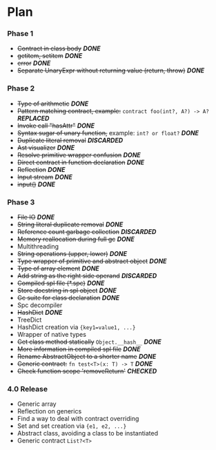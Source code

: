 # Plan

### Phase 1

* ~~Contract in class body~~ **_DONE_**
* ~~getitem, setitem~~ **_DONE_**
* ~~error~~ _**DONE**_
* ~~Separate UnaryExpr without returning value (return, throw)~~   _**DONE**_


### Phase 2

* ~~Type of arithmetic~~ **_DONE_**
* ~~Pattern matching contract, example:~~ `contract foo(int?, A?) -> A?` **_REPLACED_**
* ~~Invoke call "hasAttr"~~ **_DONE_**
* ~~Syntax sugar of unary function,~~ example: `int? or float?` **_DONE_**
* ~~Duplicate literal removal~~ **_DISCARDED_**
* ~~Ast visualizer~~ **_DONE_**
* ~~Resolve primitive wrapper confusion~~ **_DONE_**
* ~~Direct contract in function declaration~~ **_DONE_**
* ~~Reflection~~ **_DONE_**
* ~~Input stream~~ **_DONE_**
* ~~input()~~ **_DONE_**


### Phase 3

* ~~File IO~~ **_DONE_**
* ~~String literal duplicate removal~~ **_DONE_**
* ~~Reference count garbage collection~~ **_DISCARDED_**
* ~~Memory reallocation during full gc~~ **_DONE_**
* Multithreading
* ~~String operations (upper, lower)~~ **_DONE_**
* ~~Type wrapper of primitive and abstract object~~ **_DONE_**
* ~~Type of array element~~ **_DONE_**
* ~~Add string as the right side operand~~ **_DISCARDED_**
* ~~Compiled spl file (*.spc)~~ **_DONE_**
* ~~Store docstring in spl object~~ **_DONE_**
* ~~Gc suite for class declaration~~ **_DONE_**
* Spc decompiler
* ~~HashDict~~ **_DONE_**
* TreeDict
* HashDict creation via `{key1=value1, ...}`
* Wrapper of native types
* ~~Get class method statically~~ `Object.__hash__` **_DONE_**
* ~~More information in compiled spl file~~ **_DONE_**
* ~~Rename AbstractObject to a shorter name~~ **_DONE_**
* ~~Generic contract:~~ `fn test<T>(x: T) -> T` **_DONE_**
* ~~Check function scope 'removeReturn'~~ **_CHECKED_**

### 4.0 Release
* Generic array
* Reflection on generics
* Find a way to deal with contract overriding
* Set and set creation via `{e1, e2, ...}`
* Abstract class, avoiding a class to be instantiated
* Generic contract `List?<T>`
